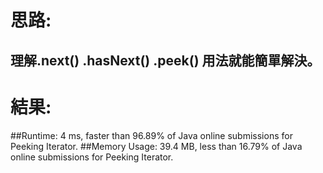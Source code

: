 # 思路: 
## 理解.next() .hasNext() .peek() 用法就能簡單解決。
# 結果:
##Runtime: 4 ms, faster than 96.89% of Java online submissions for Peeking Iterator.
##Memory Usage: 39.4 MB, less than 16.79% of Java online submissions for Peeking Iterator.